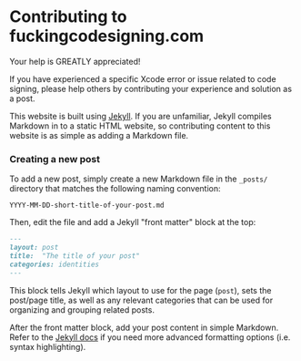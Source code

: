 # Contributing to fuckingcodesigning.com

Your help is GREATLY appreciated!

If you have experienced a specific Xcode error or issue related to code signing, please help 
others by contributing your experience and solution as a post.

This website is built using [Jekyll](http://jekyllrb.com/). If you are unfamiliar, Jekyll
compiles Markdown in to a static HTML website, so contributing content to this website is
as simple as adding a Markdown file.

### Creating a new post
To add a new post, simply create a new Markdown file in the `_posts/` directory that matches
the following naming convention:

`YYYY-MM-DD-short-title-of-your-post.md`

Then, edit the file and add a Jekyll "front matter" block at the top:

```md
---
layout: post
title:  "The title of your post"
categories: identities
---
```

This block tells Jekyll which layout to use for the page (`post`), sets the post/page title, as well as 
any relevant categories that can be used for organizing and grouping related posts.

After the front matter block, add your post content in simple Markdown. Refer to the
[Jekyll docs](https://jekyllrb.com/docs/home/) if you need more advanced formatting options (i.e. syntax highlighting).
